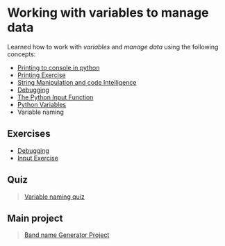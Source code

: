 # **Working with variables to manage data**

Learned how to work with *variables* and *manage data* using the following concepts:

- [Printing to console in python](./concepts/00_hello-world.py)
- [Printing Exercise](./concepts/01_printing-exercise.py)
- [String Manipulation and code Intelligence](./concepts/02_string-manipulation.py)
- [Debugging](./concepts/03_debugging-practice.md)
- [The Python Input Function](./concepts/05_input-function.py)
- [Python Variables](./concepts/07_variables.py)
- Variable naming

## **Exercises**

- [Debugging](./concepts/03_debugging-practice.md)
- [Input Exercise](./concepts/06_input-exercise.md)

## **Quiz**

> [Variable naming quiz](./quiz/00_naming-quiz.html)

## **Main project**

> [Band name Generator Project](/00-beginner/day-01/main.py)
